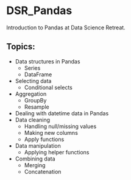 # DSR_Pandas
Introduction to Pandas at Data Science Retreat.

## Topics:
- Data structures in Pandas
  - Series
  - DataFrame
- Selecting data
  - Conditional selects
- Aggregation
  - GroupBy
  - Resample
- Dealing with datetime data in Pandas
- Data cleaning 
  - Handling null/missing values
  - Making new columns
  - Apply functions
- Data manipulation
  - Applying helper functions
- Combining data
  - Merging
  - Concatenation
  
  
